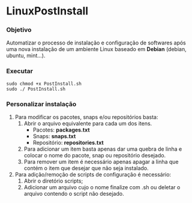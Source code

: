 # LinuxPostInstall
### Objetivo
Automatizar o processo de instalação e configuração de softwares após uma nova instalação de um ambiente Linux baseado em **Debian** (debian, ubuntu, mint...).
### Executar
```
sudo chmod +x PostInstall.sh
sudo ./ PostInstall.sh
```

### Personalizar instalação
1. Para modificar os pacotes, snaps e/ou repositórios basta:
    1. Abrir o arquivo equivalente para cada um dos itens.
        - Pacotes: **packages.txt**
        - Snaps: **snaps.txt**
        - Repositório: **repositories.txt**
    1. Para adicionar um item basta apenas dar uma quebra de linha e colocar o nome do pacote, snap ou repositório desejado.
    1. Para remover um item é necessário apenas apagar a linha que contém o item que desejar que não seja instalado.
1. Para adição/remoção de scripts de configuração é necessário:
    1. Abrir o diretório scripts;
    1. Adicionar um arquivo cujo o nome finalize com .sh ou deletar o arquivo contendo o script não desejado.
